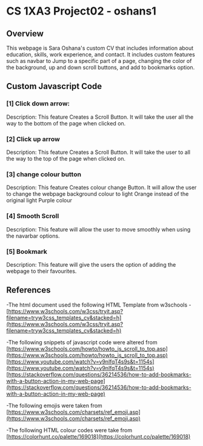 # CS 1XA3 Project02 - oshans1
## Overview
This webpage is Sara Oshana's custom CV that includes information about education, skills, work experience, and contact. It includes custom features such as navbar to Jump to a specific part of a page, changing the color of the background, up and down scroll buttons, and add to bookmarks option.
## Custom Javascript Code
### [1] Click down arrow:

Description: This feature Creates a Scroll Button. It will take the user all the way to the bottom of the page when clicked on.

### [2] Click up arrow

Description: This feature Creates a Scroll Button. It will take the user to all the way to the top of the page when clicked on.

### [3] change colour button

Description: This feature Creates colour change Button. It will allow the user to change the webpage background colour to light Orange instead of the original light Purple colour

### [4] Smooth Scroll

Description: This feature will allow the user to move smoothly when using the navarbar options.

### [5] Bookmark

Description: This feature will give the users the option of adding the webpage to their favourites.
## References

-The html document used the following HTML Template from w3schools
-[https://www.w3schools.com/w3css/tryit.asp?filename=tryw3css_templates_cv&stacked=h](https://www.w3schools.com/w3css/tryit.asp?filename=tryw3css_templates_cv&stacked=h)

-The following snippets of javascript code were altered from 
 [https://www.w3schools.com/howto/howto_js_scroll_to_top.asp](https://www.w3schools.com/howto/howto_js_scroll_to_top.asp)                                                        
 [https://www.youtube.com/watch?v=y9nlfqT4s9s&t=1154s](https://www.youtube.com/watch?v=y9nlfqT4s9s&t=1154s)
 [https://stackoverflow.com/questions/36214536/how-to-add-bookmarks-with-a-button-action-in-my-web-page](https://stackoverflow.com/questions/36214536/how-to-add-bookmarks-with-a-button-action-in-my-web-page)
 
-The following emojis were taken from     
[https://www.w3schools.com/charsets/ref_emoji.asp](https://www.w3schools.com/charsets/ref_emoji.asp)

-The following HTML colour codes were take from 
[https://colorhunt.co/palette/169018](https://colorhunt.co/palette/169018)





